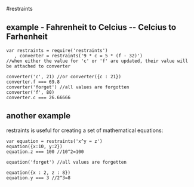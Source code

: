 #restraints

## example - Fahrenheit to Celcius -- Celcius to Farhenheit

    var restraints = require('restraints')
       , converter = restraints('9 * c = 5 * (f - 32)')
    //when either the value for 'c' or 'f' are updated, their value will be attached to converter

    converter('c', 21) //or converter({c : 21})
    converter.f === 69.8
    converter('forget') //all values are forgotten
    converter('f', 80)
    converter.c === 26.66666

## another example
restraints is useful for creating a set of mathematical equations:

    var equation = restraints('x^y = z')
    equation({x:10, y:2})
    equation.z === 100 //10^2=100

    equation('forget') //all values are forgetten

    equation({x : 2, z : 8})
    equation.y === 3 //2^3=8


